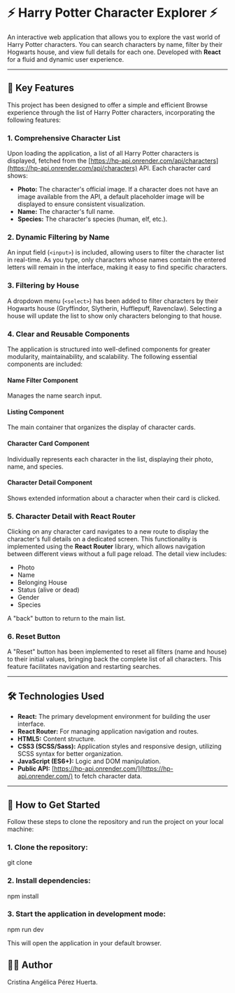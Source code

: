 # ⚡ Harry Potter Character Explorer ⚡

An interactive web application that allows you to explore the vast world of Harry Potter characters. You can search characters by name, filter by their Hogwarts house, and view full details for each one. Developed with **React** for a fluid and dynamic user experience.

---

## 🚀 Key Features

This project has been designed to offer a simple and efficient Browse experience through the list of Harry Potter characters, incorporating the following features:

### 1. Comprehensive Character List

Upon loading the application, a list of all Harry Potter characters is displayed, fetched from the [https://hp-api.onrender.com/api/characters](https://hp-api.onrender.com/api/characters) API. Each character card shows:

- **Photo:** The character's official image. If a character does not have an image available from the API, a default placeholder image will be displayed to ensure consistent visualization.
- **Name:** The character's full name.
- **Species:** The character's species (human, elf, etc.).

### 2. Dynamic Filtering by Name

An input field (`<input>`) is included, allowing users to filter the character list in real-time. As you type, only characters whose names contain the entered letters will remain in the interface, making it easy to find specific characters.

### 3. Filtering by House

A dropdown menu (`<select>`) has been added to filter characters by their Hogwarts house (Gryffindor, Slytherin, Hufflepuff, Ravenclaw). Selecting a house will update the list to show only characters belonging to that house.

### 4. Clear and Reusable Components

The application is structured into well-defined components for greater modularity, maintainability, and scalability. The following essential components are included:

#### Name Filter Component

Manages the name search input.

#### Listing Component

The main container that organizes the display of character cards.

#### Character Card Component

Individually represents each character in the list, displaying their photo, name, and species.

#### Character Detail Component

Shows extended information about a character when their card is clicked.

### 5. Character Detail with **React Router**

Clicking on any character card navigates to a new route to display the character's full details on a dedicated screen. This functionality is implemented using the **React Router** library, which allows navigation between different views without a full page reload. The detail view includes:

- Photo
- Name
- Belonging House
- Status (alive or dead)
- Gender
- Species

A "back" button to return to the main list.

### 6. Reset Button

A "Reset" button has been implemented to reset all filters (name and house) to their initial values, bringing back the complete list of all characters. This feature facilitates navigation and restarting searches.

---

## 🛠️ Technologies Used

- **React:** The primary development environment for building the user interface.
- **React Router:** For managing application navigation and routes.
- **HTML5:** Content structure.
- **CSS3 (SCSS/Sass):** Application styles and responsive design, utilizing SCSS syntax for better organization.
- **JavaScript (ES6+):** Logic and DOM manipulation.
- **Public API:** [https://hp-api.onrender.com/](https://hp-api.onrender.com/) to fetch character data.

---

## 🚀 How to Get Started

Follow these steps to clone the repository and run the project on your local machine:

### 1. Clone the repository:

git clone

### 2. Install dependencies:

npm install

### 3. Start the application in development mode:

npm run dev

This will open the application in your default browser.

## 👩‍💻 Author

Cristina Angélica Pérez Huerta.
